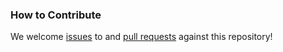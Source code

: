 ### How to Contribute

We welcome [issues](https://github.com/kohirens/version-release/issues) to and [pull requests](https://github.com/kohirens/version-release/pulls) against this repository!
